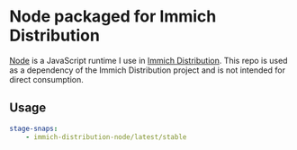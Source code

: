 # Node packaged for Immich Distribution

[Node](https://nodejs.org) is a JavaScript runtime I use in [Immich Distribution](https://github.com/nsg/immich-distribution). This repo is used as a dependency of the Immich Distribution project and is not intended for direct consumption.

## Usage

```yaml
stage-snaps:
    - immich-distribution-node/latest/stable
```
